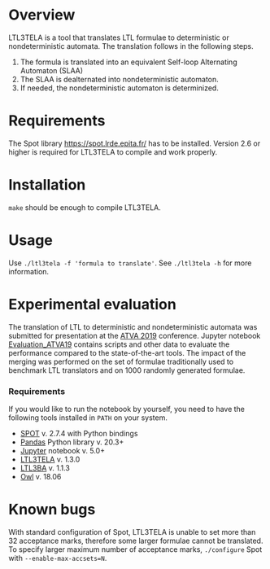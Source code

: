 Overview
========

LTL3TELA is a tool that translates LTL formulae to deterministic or nondeterministic
automata. The translation follows in the following steps.
1. The formula is translated into an equivalent Self-loop Alternating Automaton (SLAA)
2. The SLAA is dealternated into nondeterministic automaton.
3. If needed, the nondeterministic automaton is determinized.

Requirements
============

The Spot library <https://spot.lrde.epita.fr/> has to be installed. Version
2.6 or higher is required for LTL3TELA to compile and work properly.

Installation
============
`make` should be enough to compile LTL3TELA.

Usage
=====
Use `./ltl3tela -f 'formula to translate'`.
See `./ltl3tela -h` for more information.

Experimental evaluation
=======================

The translation of LTL to deterministic and nondeterministic automata was submitted
for presentation at the [ATVA 2019](http://atva2019.iis.sinica.edu.tw/) conference.
Jupyter notebook [Evaluation_ATVA19](Experiments/Evaluation_ATVA19.ipynb) contains
scripts and other data to evaluate the performance compared to the state-of-the-art
tools. The impact of the merging was performed on the set of formulae traditionally
used to benchmark LTL translators and on 1000 randomly generated formulae.

### Requirements

If you would like to run the notebook by yourself, you need to have the
following tools installed in `PATH` on your system.

* [SPOT](https://spot.lrde.epita.fr/) v. 2.7.4 with Python bindings
* [Pandas](http://pandas.pydata.org/) Python library v. 20.3+
* [Jupyter](http://jupyter.org/) notebook v. 5.0+
* [LTL3TELA](https://github.com/jurajmajor/ltl3tela) v. 1.3.0
* [LTL3BA](https://sourceforge.net/projects/ltl3ba/) v. 1.1.3
* [Owl](https://owl.model.in.tum.de/) v. 18.06

Known bugs
==========

With standard configuration of Spot, LTL3TELA is unable to set more
than 32 acceptance marks, therefore some larger formulae cannot be
translated. To specify larger maximum number of acceptance marks,
`./configure` Spot with `--enable-max-accsets=N`.
